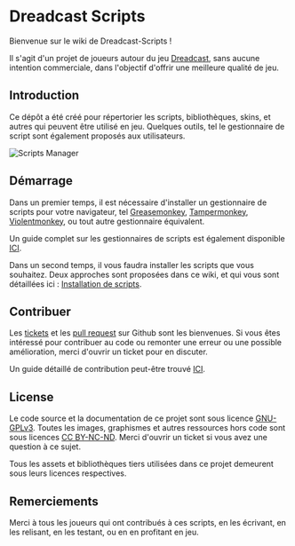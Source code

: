 # Dreadcast Scripts

Bienvenue sur le wiki de Dreadcast-Scripts !

Il s'agit d'un projet de joueurs autour du jeu [Dreadcast](https://www.dreadcast.net), sans aucune intention commerciale, dans l'objectif d'offrir une meilleure qualité de jeu.

## Introduction

Ce dépôt a été créé pour répertorier les scripts, bibliothèques, skins, et autres qui peuvent être utilisé en jeu.
Quelques outils, tel le gestionnaire de script sont également proposés aux utilisateurs.

![Scripts Manager](https://i.imgur.com/ZmJfpau.png)

## Démarrage

Dans un premier temps, il est nécessaire d'installer un gestionnaire de scripts pour votre navigateur, tel [Greasemonkey](https://addons.mozilla.org/fr/firefox/addon/greasemonkey/), [Tampermonkey](https://www.tampermonkey.net/), [Violentmonkey](https://violentmonkey.github.io/), ou tout autre gestionnaire équivalent.

Un guide complet sur les gestionnaires de scripts est également disponible [ICI](https://github.com/Isilin/dreadcast-scripts/wiki/Gestionnaires-de-scripts).

Dans un second temps, il vous faudra installer les scripts que vous souhaitez. Deux approches sont proposées dans ce wiki, et qui vous sont détaillées ici : [Installation de scripts](https://github.com/Isilin/dreadcast-scripts/wiki/Installation).

## Contribuer

Les [tickets](https://github.com/Isilin/dreadcast-scripts/issues) et les [pull request](https://github.com/Isilin/dreadcast-scripts/pulls) sur Github sont les bienvenues. Si vous êtes intéressé pour contribuer au code ou remonter une erreur ou une possible amélioration, merci d'ouvrir un ticket pour en discuter.

Un guide détaillé de contribution peut-être trouvé [ICI](https://github.com/Isilin/dreadcast-scripts/blob/main/CONTRIBUTING.md).

## License

Le code source et la documentation de ce projet sont sous licence [GNU-GPLv3](https://github.com/Isilin/dreadcast-scripts/blob/main/LICENSE.md). Toutes les images, graphismes et autres ressources hors code sont sous licences [CC BY-NC-ND](https://creativecommons.org/licenses/by-nc-nd/4.0/). Merci d'ouvrir un ticket si vous avez une question à ce sujet.

Tous les assets et bibliothèques tiers utilisées dans ce projet demeurent sous leurs licences respectives.

## Remerciements

Merci à tous les joueurs qui ont contribués à ces scripts, en les écrivant, en les relisant, en les testant, ou en en profitant en jeu.
